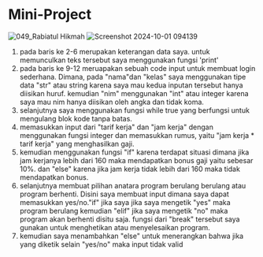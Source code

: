 # Mini-Project
![049_Rabiatul Hikmah](https://github.com/user-attachments/assets/4f5ef2d2-2a81-45a9-9c3c-df3b652e25e1)
![Screenshot 2024-10-01 094139](https://github.com/user-attachments/assets/3f44697b-079b-4290-b77c-31ef868ef30a)

1. pada baris ke 2-6 merupakan keterangan data saya. untuk memunculkan teks tersebut saya menggunakan fungsi 'print'
2. pada baris ke 9-12 meruapakan sebuah code input untuk membuat login sederhana. Dimana, pada "nama"dan "kelas" saya menggunakan tipe data "str" atau string karena saya mau kedua inputan tersebut hanya diisikan huruf. kemudian "nim" menggunakan "int" atau integer karena saya mau nim hanya diisikan oleh angka dan tidak koma.
3. selanjutnya saya menggunakan fungsi while true yang berfungsi untuk mengulang blok kode tanpa batas. 
4. memasukkan input dari "tarif kerja" dan "jam kerja" dengan menggunakan fungsi integer dan memasukkan rumus, yaitu "jam kerja * tarif kerja" yang menghasilkan gaji.
5. kemudian menggunakan fungsi "if" karena terdapat situasi dimana jika jam kerjanya lebih dari 160 maka mendapatkan bonus gaji yaitu sebesar 10%. dan "else" karena jika jam kerja tidak lebih dari 160 maka tidak mendapatkan bonus.
6. selanjutnya membuat pilihan anatara program berulang berulang atau program berhenti. Disini saya membuat input dimana saya dapat memasukkan yes/no."if" jika saya jika saya mengetik "yes" maka program berulang kemudian "elif" jika saya mengetik "no" maka program akan berhenti disitu saja. fungsi dari "break" tersebut saya gunakan untuk menghetikan atau menyelesaikan program.
7. kemudian saya menambahkan "else" untuk menerangkan bahwa jika yang diketik selain "yes/no" maka input tidak valid
